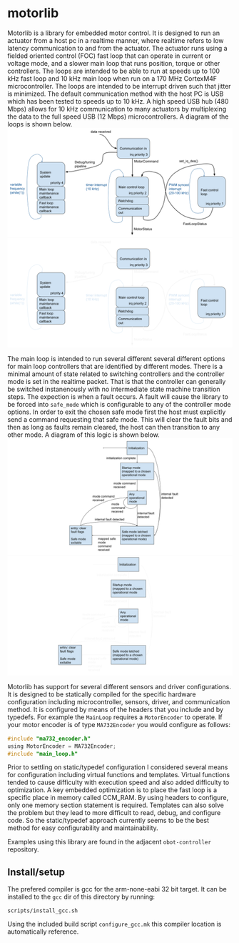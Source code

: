 # motorlib

Motorlib is a library for embedded motor control. It is designed to run an actuator from a host pc in a realtime manner, where realtime refers to low latency communication to and from the actuator. The actuator runs using a fielded oriented control (FOC) fast loop that can operate in current or voltage mode, and a slower main loop that runs position, torque or other controllers. The loops are intended to be able to run at speeds up to 100 kHz fast loop and 10 kHz main loop when run on a 170 MHz CortexM4F microcontroller. The loops are intended to be interrupt driven such that jitter is minimized. The default communication method with the host PC is USB which has been tested to speeds up to 10 kHz. A high speed USB hub (480 Mbps) allows for 10 kHz communication to many actuators by multiplexing the data to the full speed USB (12 Mbps) microcontrollers. A diagram of the loops is shown below.
![loop diagram](doc/motor_loop_diagram.svg#gh-light-mode-only)
![loop diagram](doc/motor_loop_diagram_dark.svg#gh-dark-mode-only)

The main loop is intended to run several different several different options for main loop controllers that are identified by different modes. There is a minimal amount of state related to switching controllers and the controller mode is set in the realtime packet. That is that the controller can generally be switched instanenously with no intermediate state machine transition steps. The expection is when a fault occurs. A fault will cause the library to be forced into `safe_mode` which is configurable to any of the controller mode options. In order to exit the chosen safe mode first the host must explicitly send a command requesting that safe mode. This will clear the fault bits and then as long as faults remain cleared, the host can then transition to any other mode. A diagram of this logic is shown below.
![state diagram](doc/obot_controller_state_diagram.svg#gh-light-mode-only)
![state diagram](doc/obot_controller_state_diagram_dark.svg#gh-dark-mode-only)

Motorlib has support for several different sensors and driver configurations. It is designed to be statically compiled for the specific hardware configuration including microcontroller, sensors, driver, and communication method. It is configured by means of the headers that you include and by typedefs. For example the `MainLoop` requires a `MotorEncoder` to operate. If your motor encoder is of type `MA732Encoder` you would configure as follows:
```c
#include "ma732_encoder.h"
using MotorEncoder = MA732Encoder;
#include "main_loop.h"
```
Prior to settling on static/typedef configuration I considered several means for configuration including virtual functions and templates. Virtual functions tended to cause difficulty with execution speed and also added difficulty to optimization. A key embedded optimization is to place the fast loop is a specific place in memory called CCM_RAM. By using headers to configure, only one memory section statement is required. Templates can also solve the problem but they lead to more difficult to read, debug, and configure code. So the static/typedef approach currently seems to be the best method for easy configurability and maintainability.

Examples using this library are found in the adjacent `obot-controller` repository.

## Install/setup

The prefered compiler is gcc for the arm-none-eabi 32 bit target. It can be installed to the `gcc` dir of this directory by running: 
```console
scripts/install_gcc.sh
```
Using the included build script `configure_gcc.mk` this compiler location is automatically reference. 
